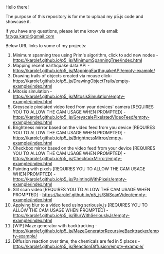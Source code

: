 Hello there!

The purpose of this repository is for me to upload my p5.js code and showcase it.

If you have any questions, please let me know via email: fatyga.karol@gmail.com

Below URL links to some of my projects:
1. Minimum spanning tree using Prim's algorithm, click to add new nodes - https://karolef.github.io/p5_js/MinimumSpanningTree/index.html
2. Mapping recent earthquake data API - https://karolef.github.io/p5_js/MappingEarthquakeAPI/empty-example/
3. Drawing trails of objects created via mouse click- https://karolef.github.io/p5_js/DrawingObjectTrails/empty-example/index.html
4. Mitosis simulation - https://karolef.github.io/p5_js/MitosisSimulation/empty-example/index.html
5. Greyscale pixelated video feed from your devices' camera [REQUIRES YOU TO ALLOW THE CAM USAGE WHEN PROMPTED] - https://karolef.github.io/p5_js/GreyscalePixelatedVideoFeed/empty-example/index.html
6. Brightness mirror based on the video feed from you device [REQUIRES YOU TO ALLOW THE CAM USAGE WHEN PROMPTED] - https://karolef.github.io/p5_js/BrightnessMirror/empty-example/index.html
7. Checkbox mirror based on the video feed from your device [REQUIRES YOU TO ALLOW THE CAM USAGE WHEN PROMPTED] - https://karolef.github.io/p5_js/CheckboxMirror/empty-example/index.html
8. Painting with pixels [REQUIRES YOU TO ALLOW THE CAM USAGE WHEN PROMPTED] - https://karolef.github.io/p5_js/PaintingWithPixels/empty-example/index.html
9. Slit scan video [REQUIRES YOU TO ALLOW THE CAM USAGE WHEN PROMPTED] - https://karolef.github.io/p5_js/SlitScanVideo/empty-example/index.html
10. Applying blur to a video feed using seriously.js [REQUIRES YOU TO ALLOW THE CAM USAGE WHEN PROMPTED] - https://karolef.github.io/p5_js/BlurWithSeriouslyJs/empty-example/index.html
11. [WIP] Maze generator with backtracking - https://karolef.github.io/p5_js/MazeGeneratorRecursiveBacktracker/empty-example/
12. Diffusion reaction over time, the chemicals are fed in 5 places - https://karolef.github.io/p5_js/ReactionDiffusion/empty-example/
